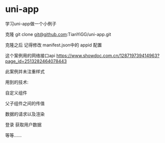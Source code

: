 ﻿# uni-app
学习uni-app做一个小例子

克隆
git clone git@github.com:TianYiGG/uni-app.git

克隆之后 记得修改 manifest.json中的 appid 配置


这个案例用的网络接口api https://www.showdoc.com.cn/128719739414963?page_id=2513282464078443

此案例并未注重样式

用到的技术:

自定义组件

父子组件之间的传值

数据的请求以及渲染

登录 获取用户数据

等等......